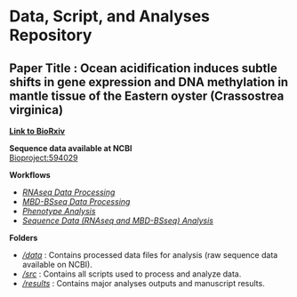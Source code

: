 # Data, Script, and Analyses Repository

## Paper Title : Ocean acidification induces subtle shifts in gene expression and DNA methylation in mantle tissue of the Eastern oyster (Crassostrea virginica)

[**Link to BioRxiv**](https://www.biorxiv.org/content/10.1101/2020.06.05.136424v1.abstract) 

**Sequence data available at NCBI**  
[Bioproject:594029](https://www.ncbi.nlm.nih.gov/bioproject/594029)

**Workflows**
* [*RNAseq Data Processing*](https://github.com/epigeneticstoocean/AE17_Cvirginica_MolecularResponse/blob/master/01A_RNA_processing.md)
* [*MBD-BSseq Data Processing*](https://github.com/epigeneticstoocean/AE17_Cvirginica_MolecularResponse/blob/master/01B_DNAm_processing.md)
* [*Phenotype Analysis*](https://github.com/epigeneticstoocean/AE17_Cvirginica_MolecularResponse/blob/master/02A_phenotypeAnalysis.md)
* [*Sequence Data (RNAseq and MBD-BSseq) Analysis*](https://github.com/epigeneticstoocean/AE17_Cvirginica_MolecularResponse/blob/master/02B_sequenceAnalysis.md)
  
**Folders**
* [*/data*](https://github.com/epigeneticstoocean/AE17_Cvirginica_MolecularResponse/tree/master/data) : Contains processed data files for analysis (raw sequence data available on NCBI).
* [*/src*](https://github.com/epigeneticstoocean/AE17_Cvirginica_MolecularResponse/tree/master/src) : Contains all scripts used to process and analyze data.
* [*/results*](https://github.com/epigeneticstoocean/AE17_Cvirginica_MolecularResponse/tree/master/results) : Contains major analyses outputs and manuscript results.


